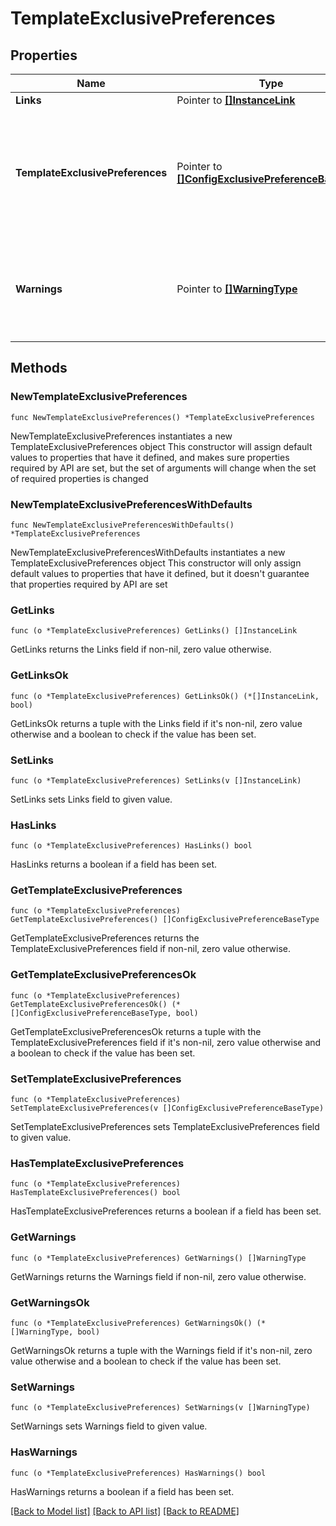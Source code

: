 # TemplateExclusivePreferences

## Properties

Name | Type | Description | Notes
------------ | ------------- | ------------- | -------------
**Links** | Pointer to [**[]InstanceLink**](InstanceLink.md) |  | [optional] 
**TemplateExclusivePreferences** | Pointer to [**[]ConfigExclusivePreferenceBaseType**](ConfigExclusivePreferenceBaseType.md) | Base details common between both template and property level exclusive preferences. | [optional] 
**Warnings** | Pointer to [**[]WarningType**](WarningType.md) | Used in conjunction with the Success element to define a business error. | [optional] 

## Methods

### NewTemplateExclusivePreferences

`func NewTemplateExclusivePreferences() *TemplateExclusivePreferences`

NewTemplateExclusivePreferences instantiates a new TemplateExclusivePreferences object
This constructor will assign default values to properties that have it defined,
and makes sure properties required by API are set, but the set of arguments
will change when the set of required properties is changed

### NewTemplateExclusivePreferencesWithDefaults

`func NewTemplateExclusivePreferencesWithDefaults() *TemplateExclusivePreferences`

NewTemplateExclusivePreferencesWithDefaults instantiates a new TemplateExclusivePreferences object
This constructor will only assign default values to properties that have it defined,
but it doesn't guarantee that properties required by API are set

### GetLinks

`func (o *TemplateExclusivePreferences) GetLinks() []InstanceLink`

GetLinks returns the Links field if non-nil, zero value otherwise.

### GetLinksOk

`func (o *TemplateExclusivePreferences) GetLinksOk() (*[]InstanceLink, bool)`

GetLinksOk returns a tuple with the Links field if it's non-nil, zero value otherwise
and a boolean to check if the value has been set.

### SetLinks

`func (o *TemplateExclusivePreferences) SetLinks(v []InstanceLink)`

SetLinks sets Links field to given value.

### HasLinks

`func (o *TemplateExclusivePreferences) HasLinks() bool`

HasLinks returns a boolean if a field has been set.

### GetTemplateExclusivePreferences

`func (o *TemplateExclusivePreferences) GetTemplateExclusivePreferences() []ConfigExclusivePreferenceBaseType`

GetTemplateExclusivePreferences returns the TemplateExclusivePreferences field if non-nil, zero value otherwise.

### GetTemplateExclusivePreferencesOk

`func (o *TemplateExclusivePreferences) GetTemplateExclusivePreferencesOk() (*[]ConfigExclusivePreferenceBaseType, bool)`

GetTemplateExclusivePreferencesOk returns a tuple with the TemplateExclusivePreferences field if it's non-nil, zero value otherwise
and a boolean to check if the value has been set.

### SetTemplateExclusivePreferences

`func (o *TemplateExclusivePreferences) SetTemplateExclusivePreferences(v []ConfigExclusivePreferenceBaseType)`

SetTemplateExclusivePreferences sets TemplateExclusivePreferences field to given value.

### HasTemplateExclusivePreferences

`func (o *TemplateExclusivePreferences) HasTemplateExclusivePreferences() bool`

HasTemplateExclusivePreferences returns a boolean if a field has been set.

### GetWarnings

`func (o *TemplateExclusivePreferences) GetWarnings() []WarningType`

GetWarnings returns the Warnings field if non-nil, zero value otherwise.

### GetWarningsOk

`func (o *TemplateExclusivePreferences) GetWarningsOk() (*[]WarningType, bool)`

GetWarningsOk returns a tuple with the Warnings field if it's non-nil, zero value otherwise
and a boolean to check if the value has been set.

### SetWarnings

`func (o *TemplateExclusivePreferences) SetWarnings(v []WarningType)`

SetWarnings sets Warnings field to given value.

### HasWarnings

`func (o *TemplateExclusivePreferences) HasWarnings() bool`

HasWarnings returns a boolean if a field has been set.


[[Back to Model list]](../README.md#documentation-for-models) [[Back to API list]](../README.md#documentation-for-api-endpoints) [[Back to README]](../README.md)


